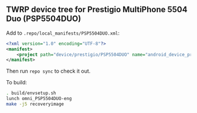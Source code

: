 ## TWRP device tree for Prestigio MultiPhone 5504 Duo (PSP5504DUO)

Add to `.repo/local_manifests/PSP5504DUO.xml`:

```xml
<?xml version="1.0" encoding="UTF-8"?>
<manifest>
	<project path="device/prestigio/PSP5504DUO" name="android_device_prestigio_PSP5504DUO" remote="liquidporting" revision="android-5.1" />
</manifest>
```

Then run `repo sync` to check it out.

To build:

```sh
. build/envsetup.sh
lunch omni_PSP5504DUO-eng
make -j5 recoveryimage
```
